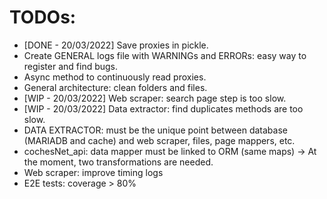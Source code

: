 # TODOs:
- [DONE - 20/03/2022] Save proxies in pickle.
- Create GENERAL logs file with WARNINGs and ERRORs: easy way to register and find bugs.
- Async method to continuously read proxies.
- General architecture: clean folders and files.
- [WIP - 20/03/2022] Web scraper: search page step is too slow.
- [WIP - 20/03/2022] Data extractor: find duplicates methods are too slow.
- DATA EXTRACTOR: must be the unique point between database (MARIADB and cache) and web scraper, files, page mappers, etc.
- cochesNet_api: data mapper must be linked to ORM (same maps) -> At the moment, two transformations are needed.
- Web scraper: improve timing logs
- E2E tests: coverage > 80%